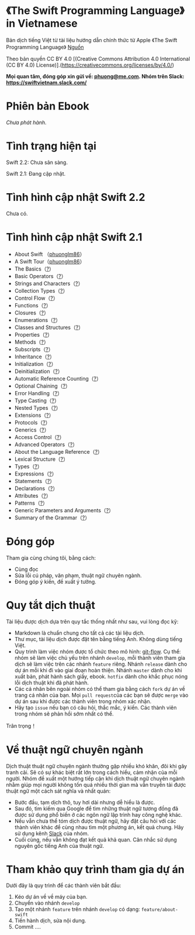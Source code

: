 《The Swift Programming Language》in Vietnamese
=============================================

Bản dịch tiếng Việt từ tài liệu hướng dẫn chính thức từ Apple
《The Swift Programming Language》 [Nguồn](https://developer.apple.com/library/prerelease/ios/documentation/Swift/Conceptual/Swift_Programming_Language/index.html#//apple_ref/doc/uid/TP40014097-CH3-ID0)

Theo bản quyền CC BY 4.0 [(Creative Commons Attribution 4.0 International (CC BY 4.0) License)].(https://creativecommons.org/licenses/by/4.0/)

**Mọi quan tâm, đóng góp xin gửi về: phuong@me.com. 
Nhóm trên Slack: https://swiftvietnam.slack.com/**

# Phiên bản Ebook

*Chưa phát hành.*

# Tình trạng hiện tại

Swift 2.2: Chưa sãn sàng.

Swift 2.1: Đang cập nhật.

# Tình hình cập nhật Swift 2.2

Chưa có.

# Tình hình cập nhật Swift 2.1

- About Swift （[phuonglm86](https://github.com/phuonglm86)）
- A Swift Tour（[phuonglm86](https://github.com/phuonglm86)）
- The Basics（[?](https://github.com/??)）
- Basic Operators（[?](https://github.com/??)）
- Strings and Characters（[?](https://github.com/??)）
- Collection Types（[?](https://github.com/??)）
- Control Flow（[?](https://github.com/??)）
- Functions（[?](https://github.com/??)）
- Closures（[?](https://github.com/??)）
- Enumerations（[?](https://github.com/??)）
- Classes and Structures（[?](https://github.com/??)）
- Properties（[?](https://github.com/??)）
- Methods（[?](https://github.com/??)）
- Subscripts（[?](https://github.com/??)）
- Inheritance（[?](https://github.com/??)）
- Initialization（[?](https://github.com/??)）
- Deinitialization（[?](https://github.com/??)）
- Automatic Reference Counting（[?](https://github.com/??)）
- Optional Chaining（[?](https://github.com/??)）
- Error Handling（[?](https://github.com/??)）
- Type Casting（[?](https://github.com/??)）
- Nested Types（[?](https://github.com/??)）
- Extensions（[?](https://github.com/??)）
- Protocols（[?](https://github.com/??)）
- Generics（[?](https://github.com/??)）
- Access Control（[?](https://github.com/??)）
- Advanced Operators（[?](https://github.com/??)）
- About the Language Reference（[?](https://github.com/??)）
- Lexical Structure（[?](https://github.com/??)）
- Types（[?](https://github.com/??)）
- Expressions（[?](https://github.com/??)）
- Statements（[?](https://github.com/??)）
- Declarations（[?](https://github.com/??)）
- Attributes（[?](https://github.com/??)）
- Patterns（[?](https://github.com/??)）
- Generic Parameters and Arguments（[?](https://github.com/??)）
- Summary of the Grammar（[?](https://github.com/??)）


# Đóng góp

Tham gia cùng chúng tôi, bằng cách:

- Cùng đọc
- Sửa lỗi cú pháp, văn phạm, thuật ngữ chuyên ngành.
- Đóng góp ý kiến, đề xuất ý tưởng.

# Quy tắt dịch thuật

Tài liệu được dịch dựa trên quy tắc thống nhất như sau, vui lòng đọc kỹ:

- Markdown là chuẩn chung cho tất cả các tài liệu dịch. 
- Thư mục, tài liệu dịch được đặt tên bằng tiếng Anh. Không dùng tiếng Việt. 
- Quy trình làm việc nhóm được tổ chức theo mô hình: [git-flow](http://dominhhai.github.io/git-flow-cheatsheet/index.vi_VN.html). Cụ thể: nhóm sẽ làm việc chủ yếu trên nhánh `develop`, mỗi thành viên tham gia dịch sẽ làm việc trên các nhánh `feature` riêng. Nhánh `release` dành cho dự án mỗi khi đi vào giai đoạn hoàn thiện. Nhánh `master` dành cho khi xuất bản, phát hành sách giấy, ebook. `hotfix` dành cho khắc phục nóng lỗi dịch thuật khi đã phát hành.
- Các cá nhân bên ngoài nhóm có thể tham gia bằng cách `fork` dự án về trang cá nhân của bạn. Mọi `pull request`của các bạn sẽ được `merge` vào dự án sau khi được các thành viên trong nhóm xác nhận.
- Hãy tạo `issue` nếu bạn có câu hỏi, thắc mắc, ý kiến. Các thành viên trong nhóm sẽ phản hồi sớm nhất có thể.

Trân trọng！

# Về thuật ngữ chuyên ngành

Dịch thuật thuật ngữ chuyên ngành thường gặp nhiều khó khăn, đôi khi gây tranh cãi. Sẽ có sự khác biệt rất lớn trong cách hiểu, cảm nhận của mỗi người. Nhóm đề xuất một hướng tiếp cận khi dịch thuật ngữ chuyên ngành nhằm giúp mọi người không tốn quá nhiều thời gian mà vẫn truyền tải được thuật ngữ một cách sát nghĩa và nhất quán:

- Bước đầu, tạm dịch thô, tuy hơi dài nhưng dễ hiểu là được.
- Sau đó, tìm kiếm qua Google để tìm những thuật ngữ tương đồng đã được sử dụng phổ biến ở các ngôn ngữ lập trình hay công nghệ khác.
- Nếu vẫn chưa thể tóm dịch được thuật ngữ, hãy đặt câu hỏi với các thành viên khác để cùng nhau tìm một phương án, kết quả chung. Hãy sử dụng kênh [Slack](https://swiftvietnam.slack.com/) của nhóm.
- Cuối cùng, nếu vẫn không đạt kết quả khả quan. Cân nhắc sử dụng nguyên gốc tiếng Anh của thuật ngữ.

# Tham khảo quy trình tham gia dự án

Dưới đây là quy trình để các thành viên bắt đầu:

1. Kéo dự án về về máy của bạn.
2. Chuyển vào nhánh `develop`
2. Tạo một nhánh `feature` trên nhánh `develop` có dạng: `feature/about-swift`
3. Tiến hành dịch, sửa nội dung.
4. Commit
....

